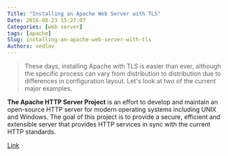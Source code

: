 ```yaml
---
Title: "Installing an Apache Web Server with TLS"
Date: 2016-08-23 15:27:07
Categories: [web server]
tags: [apache]
Slug: installing-an-apache-web-server-with-tls
Authors: sedlav
---
```


> These days, installing Apache with TLS is easier than ever, although the specific process can vary from distribution to distribution due to differences in configuration layout. Let's look at two of the current major examples.

**The Apache HTTP Server Project** is an effort to develop and maintain an open-source HTTP server for modern operating systems including UNIX and Windows. The goal of this project is to provide a secure, efficient and extensible server that provides HTTP services in sync with the current HTTP standards.

[Link](http://www.linuxsecurity.com/content/view/168420?rdf)
